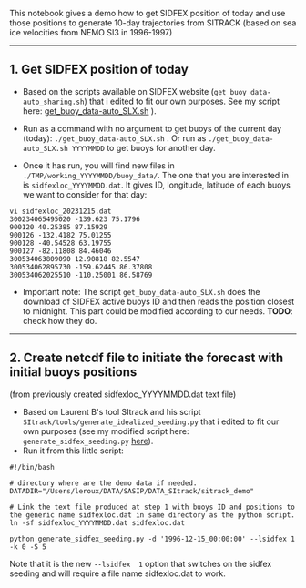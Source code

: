 This notebook gives a demo how to get SIDFEX position of today and use those positions to generate 10-day trajectories from SITRACK (based on sea ice velocities from NEMO SI3 in 1996-1997)

---

## 1. Get SIDFEX position of today

* Based on the scripts available on SIDFEX website (`get_buoy_data-auto_sharing.sh`) that i edited to fit our own purposes. See my script here: [get_buoy_data-auto_SLX.sh](https://github.com/stephanieleroux/4Maren/blob/main/NOTEBOOKS/get_buoy_data-auto_SLX.sh) ).
  
* Run as a command with no argument to get buoys of the current day (today): `./get_buoy_data-auto_SLX.sh` . Or run as `./get_buoy_data-auto_SLX.sh YYYYMMDD` to get buoys for another day.

* Once it has run, you will find new files in `./TMP/working_YYYYMMDD/buoy_data/`. The one that you are interested in is `sidfexloc_YYYYMMDD.dat`. It gives ID, longitude, latitude of each buoys we want to consider for that day:
```
vi sidfexloc_20231215.dat
300234065495020 -139.623 75.1796
900120 40.25385 87.15929
900126 -132.4182 75.01255
900128 -40.54528 63.19755
900127 -82.11808 84.46046
300534063809090 12.90818 82.5547
300534062895730 -159.62445 86.37808
300534062025510 -110.25001 86.58769
```

* Important note: The script `get_buoy_data-auto_SLX.sh` does the download of SIDFEX active buoys ID  and then reads the position closest to midnight. This part could be modified according to our needs. __TODO__: check how they do.

---
## 2. Create netcdf file to initiate the forecast with initial buoys positions 
(from previously created sidfexloc_YYYYMMDD.dat text file)

* Based on Laurent B's tool SItrack and his script `SItrack/tools/generate_idealized_seeding.py` that i edited to fit our own purposes (see my modified script here: `generate_sidfex_seeding.py` [here](https://github.com/stephanieleroux/4Maren/blob/main/NOTEBOOKS/generate_sidfex_seeding.py)).
* Run it from  this little script:
```
#!/bin/bash

# directory where are the demo data if needed.
DATADIR="/Users/leroux/DATA/SASIP/DATA_SItrack/sitrack_demo"

# Link the text file produced at step 1 with buoys ID and positions to the generic name sidfexloc.dat in same directory as the python script.
ln -sf sidfexloc_YYYYMMDD.dat sidfexloc.dat 

python generate_sidfex_seeding.py -d '1996-12-15_00:00:00' --lsidfex 1  -k 0 -S 5 
```
Note that it is the new `--lsidfex  1` option that switches on the sidfex seeding and will require a file name sidfexloc.dat to work. 
